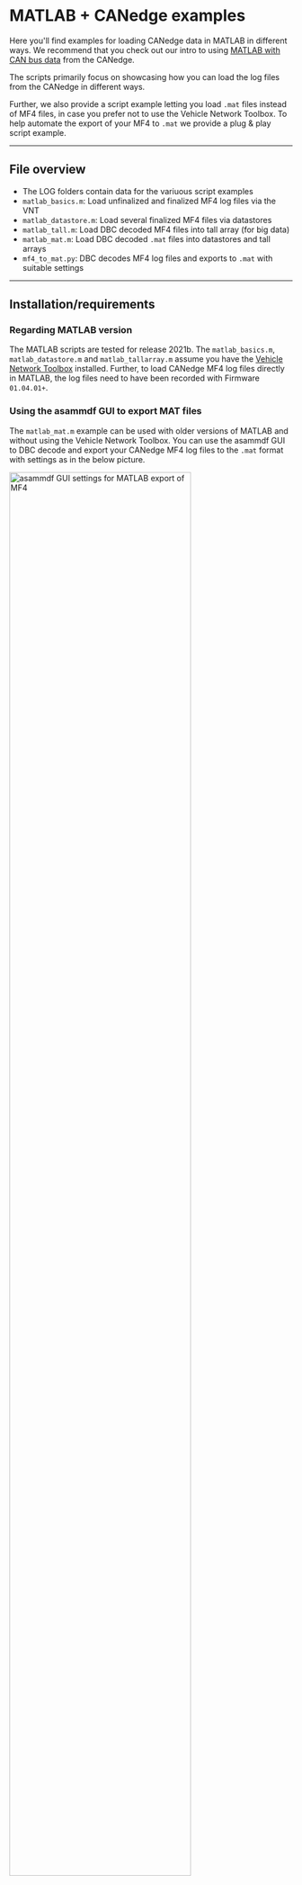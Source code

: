 # MATLAB + CANedge examples

Here you'll find examples for loading CANedge data in MATLAB in different ways.  We recommend that you check out our intro to using [MATLAB with CAN bus data](https://www.csselectronics.com/pages/matlab-mdf-mf4-can-bus) from the CANedge.

The scripts primarily focus on showcasing how you can load the log files from the CANedge in different ways.

Further, we also provide a script example letting you load `.mat` files instead of MF4 files, in case you prefer not to use the Vehicle Network Toolbox. To help automate the export of your MF4 to `.mat` we provide a plug & play script example.

---

## File overview

- The LOG folders contain data for the variuous script examples 
- `matlab_basics.m`: Load unfinalized and finalized MF4 log files via the VNT 
- `matlab_datastore.m`: Load several finalized MF4 files via datastores 
- `matlab_tall.m`: Load DBC decoded MF4 files into tall array (for big data)
- `matlab_mat.m`: Load DBC decoded `.mat` files into datastores and tall arrays 
- `mf4_to_mat.py`: DBC decodes MF4 log files and exports to `.mat` with suitable settings

---

## Installation/requirements

### Regarding MATLAB version
The MATLAB scripts are tested for release 2021b. The `matlab_basics.m`, `matlab_datastore.m` and `matlab_tallarray.m` assume you have the [Vehicle Network Toolbox](https://www.csselectronics.com/pages/matlab-mdf-mf4-can-bus) installed. Further, to load CANedge MF4 log files directly in MATLAB, the log files need to have been recorded with Firmware `01.04.01+`.

### Using the asammdf GUI to export MAT files
The `matlab_mat.m` example can be used with older versions of MATLAB and without using the Vehicle Network Toolbox. You can use the asammdf GUI to DBC decode and export your CANedge MF4 log files to the `.mat` format with settings as in the below picture. 

<img src="https://canlogger1000.csselectronics.com/img/asammdf-mat-output-settings.png" alt="asammdf GUI settings for MATLAB export of MF4" style="width:80%;">

### Using the asammdf Python API to export MAT files
Alternatively, you can use the asammdf Python API to automate this process via the `mf4_to_mat.py` script. See the general instructions for installing Python and the relevant `requirements.txt` in the `asammdf-basics/`. We generally recommend using the API to enable full automation of your workflow. 

---

## Documentation on using MF4 (MDF) in MATLAB's VNT

MATLAB provides a number of examples for how you can use MF4 data in MATLAB's Vehicle Network Toolbox in their [MDF overview](https://www.mathworks.com/help/vnt/mdf-files.html).

For details on working with tall arrays, see also MATLAB's [visualization of tall arrays](https://www.mathworks.com/help/matlab/import_export/tall-data-visualization.html) guide.
 